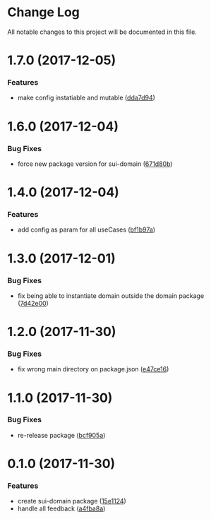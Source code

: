 # Change Log

All notable changes to this project will be documented in this file.

<a name="1.7.0"></a>
# 1.7.0 (2017-12-05)


### Features

* make config instatiable and mutable ([dda7d94](https://github.com/SUI-Components/sui/commit/dda7d94))



<a name="1.6.0"></a>
# 1.6.0 (2017-12-04)


### Bug Fixes

* force new package version for sui-domain ([671d80b](https://github.com/SUI-Components/sui/commit/671d80b))



<a name="1.4.0"></a>
# 1.4.0 (2017-12-04)


### Features

* add config as param for all useCases ([bf1b97a](https://github.com/SUI-Components/sui/commit/bf1b97a))



<a name="1.3.0"></a>
# 1.3.0 (2017-12-01)


### Bug Fixes

* fix being able to instantiate domain outside the domain package ([7d42e00](https://github.com/SUI-Components/sui/commit/7d42e00))



<a name="1.2.0"></a>
# 1.2.0 (2017-11-30)


### Bug Fixes

* fix wrong main directory on package.json ([e47ce16](https://github.com/SUI-Components/sui/commit/e47ce16))



<a name="1.1.0"></a>
# 1.1.0 (2017-11-30)


### Bug Fixes

* re-release package ([bcf905a](https://github.com/SUI-Components/sui/commit/bcf905a))



<a name="0.1.0"></a>
# 0.1.0 (2017-11-30)


### Features

* create sui-domain package ([15e1124](https://github.com/SUI-Components/sui/commit/15e1124))
* handle all feedback ([a4fba8a](https://github.com/SUI-Components/sui/commit/a4fba8a))



